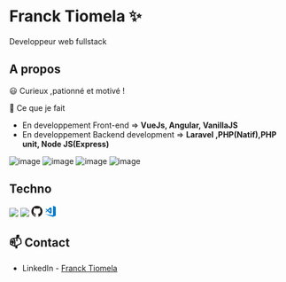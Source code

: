 # Franck Tiomela  ✨

Developpeur web fullstack


## A propos

😃 Curieux ,pationné et motivé !

💬 Ce que je fait

- En developpement Front-end  => **VueJs, Angular, VanillaJS**
- En developpement Backend development =>  **Laravel ,PHP(Natif),PHP unit, Node JS(Express)**

![image](https://user-images.githubusercontent.com/82069062/117559525-07e8d780-b07e-11eb-9118-38865dca76da.png)
![image](https://user-images.githubusercontent.com/82069062/117559540-1cc56b00-b07e-11eb-9b1a-13b692661cf7.png)
![image](https://user-images.githubusercontent.com/82069062/117559551-3070d180-b07e-11eb-8a0d-81fa55a4bd5d.png)
![image](https://user-images.githubusercontent.com/82069062/117559555-4088b100-b07e-11eb-9e60-55809a743de5.png)


## Techno

<code><img height="20" src="https://laravel.com/img/logomark.min.svg"></code>
<code><img height="20" src="https://vuejs.org/images/logo.png"></code>
<code><img height="20" src="https://raw.githubusercontent.com/github/explore/89bdd9644f44d1b12180fd512b95574fe4c54617/topics/github-api/github-api.png"></code>
<code><img height="20" src="https://raw.githubusercontent.com/github/explore/80688e429a7d4ef2fca1e82350fe8e3517d3494d/topics/visual-studio-code/visual-studio-code.png"></code>


## 📫 Contact

- LinkedIn - [Franck Tiomela](https://www.linkedin.com/in/franck-tiomela-687693204/)
